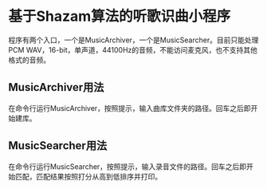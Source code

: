 # 基于Shazam算法的听歌识曲小程序

程序有两个入口，一个是MusicArchiver，一个是MusicSearcher。目前只能处理PCM WAV，16-bit，单声道，44100Hz的音频，不能访问麦克风，也不支持其他格式的音频。

## MusicArchiver用法
在命令行运行MusicArchiver，按照提示，输入曲库文件夹的路径。回车之后即开始建库。

## MusicSearcher用法
在命令行运行MusicSearcher，按照提示，输入录音文件的路径。回车之后即开始匹配，匹配结果按照打分从高到低排序并打印。